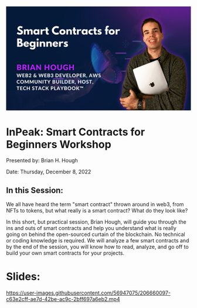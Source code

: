 ![](./assets/banner_Smart_Contracts_for_Beginners-min.png)
# **InPeak: Smart Contracts for Beginners Workshop**
Presented by: Brian H. Hough

Date: Thursday, December 8, 2022

## **In this Session:**
We all have heard the term "smart contract" thrown around in web3, from NFTs to tokens, but what really is a smart contract? What do they look like?

In this short, but practical session, Brian Hough, will guide you through the ins and outs of smart contracts and help you understand what is really going on behind the open-sourced curtain of the blockchain. No technical or coding knowledge is required. We will analyze a few smart contracts and by the end of the session, you will know how to read, analyze, and go off to build your own smart contracts for your projects.

# Slides:
https://user-images.githubusercontent.com/56947075/206660097-c63e2cff-ae7d-42be-ac9c-2bff697a6eb2.mp4

